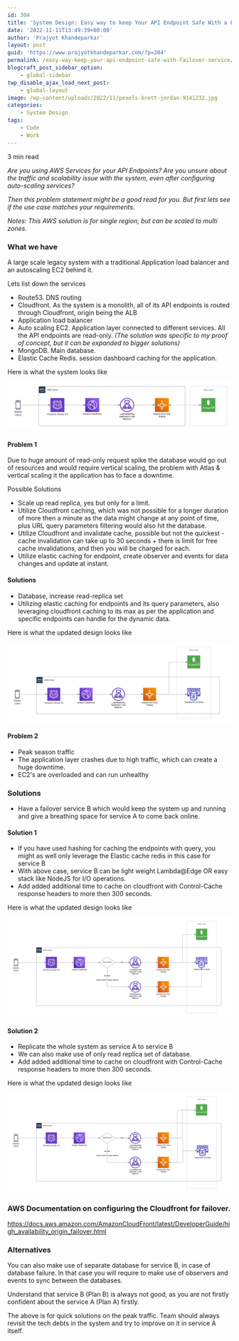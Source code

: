 ```yaml
---
id: 304
title: 'System Design: Easy way to keep Your API Endpoint Safe With a Failover Service for peak season - AWS CDN'
date: '2022-11-11T13:49:39+00:00'
author: 'Prajyot Khandeparkar'
layout: post
guid: 'https://www.prajyotkhandeparkar.com/?p=304'
permalink: /easy-way-keep-your-api-endpoint-safe-with-failover-service/
blogcraft_post_sidebar_option:
    - global-sidebar
twp_disable_ajax_load_next_post:
    - global-layout
image: /wp-content/uploads/2022/11/pexels-brett-jordan-9141232.jpg
categories:
    - System Design
tags:
    - Code
    - Work
---
```


<span class="rt-reading-time" style="display: block;"><span class="rt-label rt-prefix"></span> <span class="rt-time">3</span> <span class="rt-label rt-postfix">min read</span></span>

*Are you using AWS Services for your API Endpoints? Are you unsure about the traffic and scalability issue with the system, even after configuring auto-scaling services?*

*Then this problem statement might be a good read for you. But first lets see if the use case matches your requirements.*

*Notes: This AWS solution is for single region, but can be scaled to multi zones.*

### What we have
A large scale legacy system with a traditional Application load balancer and an autoscaling EC2 behind it. 

Lets list down the services 
- Route53. DNS routing
- Cloudfront. As the system is a monolith, all of its API endpoints is routed through Cloudfront, origin being the ALB
- Application load balancer
- Auto scaling EC2. Application layer connected to different services. All the API endpoints are read-only. *(The solution was specific to my proof of concept, but it can be expanded to bigger solutions)*
- MongoDB. Main database.
- Elastic Cache Redis. session dashboard caching for the application.

Here is what the system looks like

<img src="/wp-content/uploads/2022/11/AMSEndpointFailoverOverview1.png">

#### Problem 1
Due to huge amount of read-only request spike the database would go out of resources and would require vertical scaling, the problem with Atlas & vertical scaling it the application has to face a downtime.

Possible Solutions 
- Scale up read replica, yes but only for a limit.
- Utilize Cloudfront caching, which was not possible for a longer duration of more then a minute as the data might change at any point of time, plus URL query parameters filtering would also hit the database.
- Utilize Cloudfront and invalidate cache, possible but not the quickest - cache invalidation can take up to 30 seconds + there is limit for free cache invalidations, and then you will be charged for each.
- Utilize elastic caching for endpoint, create observer and events for data changes and update at instant.


#### Solutions 
- Database, increase read-replica set
- Utilizing elastic caching for endpoints and its query parameters, also leveraging cloudfront caching to its max as per the application and specific endpoints can handle for the dynamic data.

Here is what the updated design looks like

<img src="/wp-content/uploads/2022/11/AMSEndpointFailoverOverview2.png">

#### Problem 2
- Peak season traffic
- The application layer crashes due to high traffic, which can create a huge downtime.
- EC2's are overloaded and can run unhealthy

### Solutions
- Have a failover service B which would keep the system up and running and give a breathing space for service A to come back online.  

#### Solution 1
- If you have used hashing for caching the endpoints with query, you might as well only leverage the Elastic cache redis in this case for service B
- With above case, service B can be light weight Lambda@Edge OR easy stack like NodeJS for I/O operations.
- Add added additional time to cache on cloudfront with Control-Cache response headers to more then 300 seconds.

Here is what the updated design looks like

<img src="/wp-content/uploads/2022/11/AMSEndpointFailoverOverview3.png">

#### Solution 2
- Replicate the whole system as service A to service B
- We can also make use of only read replica set of database.
- Add added additional time to cache on cloudfront with Control-Cache response headers to more then 300 seconds.

Here is what the updated design looks like

<img src="/wp-content/uploads/2022/11/AMSEndpointFailoverOverview4.png">

### AWS Documentation on configuring the Cloudfront for failover.
<a href="https://docs.aws.amazon.com/AmazonCloudFront/latest/DeveloperGuide/high_availability_origin_failover.html">https://docs.aws.amazon.com/AmazonCloudFront/latest/DeveloperGuide/high_availability_origin_failover.html</a>

### Alternatives
You can also make use of separate database for service B, in case of database failure. In that case you will require to make use of observers and events to sync between the databases.

Understand that service B (Plan B) is always not good, as you are not firstly confident about the service A (Plan A) firstly.

The above is for quick solutions on the peak traffic. Team should always revisit the tech debts in the system and try to improve on it in service A itself.
